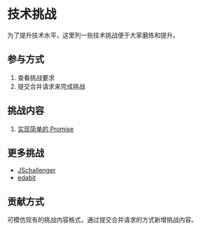 # 技术挑战

为了提升技术水平，这里列一些技术挑战便于大家磨练和提升。

## 参与方式

1. 查看挑战要求
2. 提交合并请求来完成挑战

## 挑战内容

1. [实现简单的 Promise](challenges/01_Promise/promise.md)

## 更多挑战

- [JSchallenger](https://www.jschallenger.com/)
- [edabit](https://edabit.com/challenges)

## 贡献方式

可模仿现有的挑战内容格式，通过提交合并请求的方式新增挑战内容。
